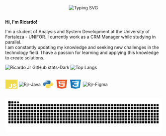 <div align="center">
    <img src="https://readme-typing-svg.demolab.com?font=Fira+Code&weight=500&size=22&pause=1000&color=39FF14&center=true&vCenter=true&random=false&width=524&lines=%E2%8A%B9+Welcome+to+my+profile!+%E2%8A%B9+" alt="Typing SVG">
  </a>
</div>

##

**Hi, I'm Ricardo!**

I'm a student of Analysis and System Development at the University of Fortaleza - UNIFOR. I currently work as a CRM Manager while studying in parallel.
<br> 
 I am constantly updating my knowledge and seeking new challenges in the technology field. I have a passion for learning and applying this knowledge to create solutions.

![Ricardo Jr GitHub stats-Dark](https://github-readme-stats.vercel.app/api?username=ricardojrdev&show_icons=true&theme=dark&card_width=450)
![Top Langs](https://github-readme-stats.vercel.app/api/top-langs/?username=ricardojrdev&layout=compact&theme=dark&card_width=450)


<div style="display: inline_block"><br>
  <img align="center" alt="Rjr-Js" height="30" width="40" src="https://raw.githubusercontent.com/devicons/devicon/master/icons/javascript/javascript-plain.svg">
  <img align="center" alt="Rjr-Java" height="30" width="40" src="https://cdn.jsdelivr.net/gh/devicons/devicon@latest/icons/java/java-original-wordmark.svg">
  <img align="center" alt="Rjr-Python" height="30" width="40" src="https://raw.githubusercontent.com/devicons/devicon/master/icons/python/python-original.svg">
  <img align="center" alt="Rjr-HTML" height="30" width="40" src="https://raw.githubusercontent.com/devicons/devicon/master/icons/html5/html5-original.svg">
  <img align="center" alt="Rjr-CSS" height="30" width="40" src="https://raw.githubusercontent.com/devicons/devicon/master/icons/css3/css3-original.svg">
  <img align="center" alt="Rjr-Figma" height="30" width="40" src="https://cdn.jsdelivr.net/gh/devicons/devicon@latest/icons/figma/figma-original.svg">
</div>

##

<picture align="center">
  <source media="(prefers-color-scheme: dark)" srcset="https://raw.githubusercontent.com/ricardojrdev/ricardojrdev/output/github-contribution-grid-snake-dark.svg">
  <source media="(prefers-color-scheme: light)" srcset="https://raw.githubusercontent.com/ricardojrdev/ricardojrdev/output/github-contribution-grid-snake-dark.svg">
  <img align="center" alt="github contribution grid snake animation" src="https://raw.githubusercontent.com/ricardojrdev/ricardojrdev/output/github-contribution-grid-snake.svg">
</picture>
